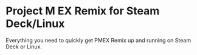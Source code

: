 # Project M EX Remix for Steam Deck/Linux
Everything you need to quickly get PMEX Remix up and running on Steam Deck or Linux.
